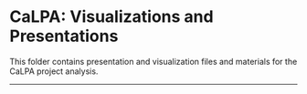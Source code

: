 # CaLPA: Visualizations and Presentations

This folder contains presentation and visualization files and materials for the CaLPA project analysis.

----
